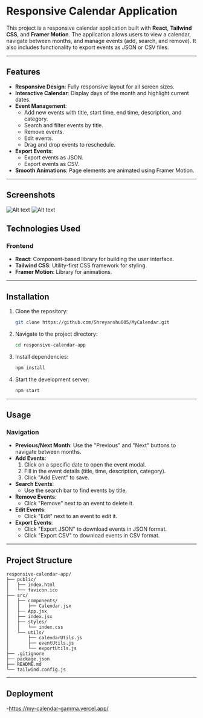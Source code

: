 # Responsive Calendar Application

This project is a responsive calendar application built with **React**, **Tailwind CSS**, and **Framer Motion**. The application allows users to view a calendar, navigate between months, and manage events (add, search, and remove). It also includes functionality to export events as JSON or CSV files.

---

## Features

- **Responsive Design**: Fully responsive layout for all screen sizes.
- **Interactive Calendar**: Display days of the month and highlight current dates.
- **Event Management**:
  - Add new events with title, start time, end time, description, and category.
  - Search and filter events by title.
  - Remove events.
  - Edit events.
  - Drag and drop events to reschedule.
- **Export Events**:
  - Export events as JSON.
  - Export events as CSV.
- **Smooth Animations**: Page elements are animated using Framer Motion.

---
## Screenshots
![Alt text]([https://example.com/image.jpg](https://i.ibb.co/5TKnbQX/Screenshot-2024-12-22-at-12-57-41-PM.png))
![Alt text]([https://example.com/image.jpg](https://i.ibb.co/Q8yM145/Screenshot-2024-12-22-at-12-57-51-PM.png))

## Technologies Used

### Frontend
- **React**: Component-based library for building the user interface.
- **Tailwind CSS**: Utility-first CSS framework for styling.
- **Framer Motion**: Library for animations.

---

## Installation

1. Clone the repository:
   ```bash
   git clone https://github.com/Shreyanshu005/MyCalendar.git
   ```

2. Navigate to the project directory:
   ```bash
   cd responsive-calendar-app
   ```

3. Install dependencies:
   ```bash
   npm install
   ```

4. Start the development server:
   ```bash
   npm start
   ```

---

## Usage

### Navigation
- **Previous/Next Month**: Use the "Previous" and "Next" buttons to navigate between months.
- **Add Events**:
  1. Click on a specific date to open the event modal.
  2. Fill in the event details (title, time, description, category).
  3. Click "Add Event" to save.
- **Search Events**:
  - Use the search bar to find events by title.
- **Remove Events**:
  - Click "Remove" next to an event to delete it.
- **Edit Events**:
  - Click "Edit" next to an event to edit it.
- **Export Events**:
  - Click "Export JSON" to download events in JSON format.
  - Click "Export CSV" to download events in CSV format.

---

## Project Structure

```
responsive-calendar-app/
├── public/
│   ├── index.html
│   └── favicon.ico
├── src/
│   ├── components/
│   │   ├── Calendar.jsx
│   ├── App.jsx
│   ├── index.jsx
│   ├── styles/
│   │   └── index.css
│   └── utils/
│       ├── calendarUtils.js
│       ├── eventUtils.js
│       └── exportUtils.js
├── .gitignore
├── package.json
├── README.md
└── tailwind.config.js
```

---



## Deployment
-https://my-calendar-gamma.vercel.app/

